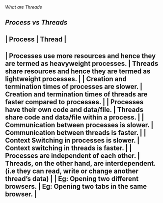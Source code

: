 *What are Threads*


*Process vs Threads*
--------------------
| Process |	Thread |
--------------------
| Processes use more resources and hence they are termed as heavyweight processes. | Threads share resources and hence they are termed as lightweight processes. |
| Creation and termination times of processes are slower. | Creation and termination times of threads are faster compared to processes. |
| Processes have their own code and data/file. | Threads share code and data/file within a process. |
| Communication between processes is slower. | Communication between threads is faster. |
| Context Switching in processes is slower. | Context switching in threads is faster. |
| Processes are independent of each other. | Threads, on the other hand, are interdependent. (i.e they can read, write or change another thread’s data) |
| Eg: Opening two different browsers. | Eg: Opening two tabs in the same browser. |
--------------------
